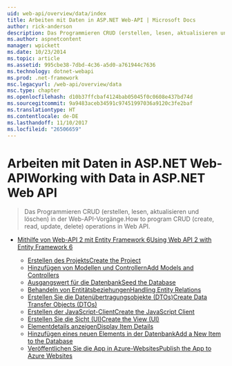 ```yaml
---
uid: web-api/overview/data/index
title: Arbeiten mit Daten in ASP.NET Web-API | Microsoft Docs
author: rick-anderson
description: Das Programmieren CRUD (erstellen, lesen, aktualisieren und löschen) in der Web-API-Vorgänge.
ms.author: aspnetcontent
manager: wpickett
ms.date: 10/23/2014
ms.topic: article
ms.assetid: 995cbe38-7dbd-4c36-a5d0-a761944c7636
ms.technology: dotnet-webapi
ms.prod: .net-framework
msc.legacyurl: /web-api/overview/data
msc.type: chapter
ms.openlocfilehash: d10b37ffcbaf4124bab05045f0c0608e437bd74d
ms.sourcegitcommit: 9a9483aceb34591c97451997036a9120c3fe2baf
ms.translationtype: HT
ms.contentlocale: de-DE
ms.lasthandoff: 11/10/2017
ms.locfileid: "26506659"
---
```

<a name="working-with-data-in-aspnet-web-api"></a><span data-ttu-id="051d6-103">Arbeiten mit Daten in ASP.NET Web-API</span><span class="sxs-lookup"><span data-stu-id="051d6-103">Working with Data in ASP.NET Web API</span></span>
====================
> <span data-ttu-id="051d6-104">Das Programmieren CRUD (erstellen, lesen, aktualisieren und löschen) in der Web-API-Vorgänge.</span><span class="sxs-lookup"><span data-stu-id="051d6-104">How to program CRUD (create, read, update, delete) operations in Web API.</span></span>


- [<span data-ttu-id="051d6-105">Mithilfe von Web-API 2 mit Entity Framework 6</span><span class="sxs-lookup"><span data-stu-id="051d6-105">Using Web API 2 with Entity Framework 6</span></span>](using-web-api-with-entity-framework/index.md)

    - [<span data-ttu-id="051d6-106">Erstellen des Projekts</span><span class="sxs-lookup"><span data-stu-id="051d6-106">Create the Project</span></span>](using-web-api-with-entity-framework/part-1.md)
    - [<span data-ttu-id="051d6-107">Hinzufügen von Modellen und Controllern</span><span class="sxs-lookup"><span data-stu-id="051d6-107">Add Models and Controllers</span></span>](using-web-api-with-entity-framework/part-2.md)
    - [<span data-ttu-id="051d6-108">Ausgangswert für die Datenbank</span><span class="sxs-lookup"><span data-stu-id="051d6-108">Seed the Database</span></span>](using-web-api-with-entity-framework/part-3.md)
    - [<span data-ttu-id="051d6-109">Behandeln von Entitätsbeziehungen</span><span class="sxs-lookup"><span data-stu-id="051d6-109">Handling Entity Relations</span></span>](using-web-api-with-entity-framework/part-4.md)
    - [<span data-ttu-id="051d6-110">Erstellen Sie die Datenübertragungsobjekte (DTOs)</span><span class="sxs-lookup"><span data-stu-id="051d6-110">Create Data Transfer Objects (DTOs)</span></span>](using-web-api-with-entity-framework/part-5.md)
    - [<span data-ttu-id="051d6-111">Erstellen der JavaScript-Client</span><span class="sxs-lookup"><span data-stu-id="051d6-111">Create the JavaScript Client</span></span>](using-web-api-with-entity-framework/part-6.md)
    - [<span data-ttu-id="051d6-112">Erstellen Sie die Sicht (UI)</span><span class="sxs-lookup"><span data-stu-id="051d6-112">Create the View (UI)</span></span>](using-web-api-with-entity-framework/part-7.md)
    - [<span data-ttu-id="051d6-113">Elementdetails anzeigen</span><span class="sxs-lookup"><span data-stu-id="051d6-113">Display Item Details</span></span>](using-web-api-with-entity-framework/part-8.md)
    - [<span data-ttu-id="051d6-114">Hinzufügen eines neuen Elements in der Datenbank</span><span class="sxs-lookup"><span data-stu-id="051d6-114">Add a New Item to the Database</span></span>](using-web-api-with-entity-framework/part-9.md)
    - [<span data-ttu-id="051d6-115">Veröffentlichen Sie die App in Azure-Websites</span><span class="sxs-lookup"><span data-stu-id="051d6-115">Publish the App to Azure Websites</span></span>](using-web-api-with-entity-framework/part-10.md)
